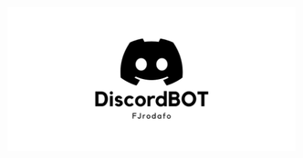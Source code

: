 <a href="https://discord.com/users/1206062290697195532">
    <picture>
        <source media="(prefers-color-scheme: dark)" srcset="https://raw.githubusercontent.com/FJrodafo/DiscordBOT/main/Assets/Banner/Dark.png">
        <img alt="DiscordBOT" src="https://raw.githubusercontent.com/FJrodafo/DiscordBOT/main/Assets/Banner/Light.png">
    </picture>
</a>